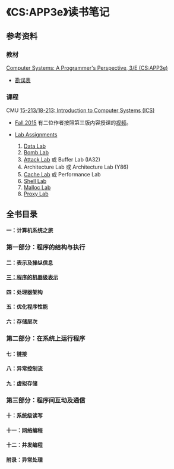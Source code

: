 # 《CS:APP3e》读书笔记

## 参考资料

### 教材

[Computer Systems: A Programmer's Perspective, 3/E (CS:APP3e)](http://csapp.cs.cmu.edu/3e/home.html)
- [勘误表](http://csapp.cs.cmu.edu/3e/errata.html)

### 课程

CMU [15-213/18-213: Introduction to Computer Systems (ICS)](http://www.cs.cmu.edu/~213/)

- [Fall 2015](http://www.cs.cmu.edu/afs/cs/academic/class/15213-f15/www/) 有二位作者按照第三版内容授课的[视频](https://scs.hosted.panopto.com/Panopto/Pages/Sessions/List.aspx#folderID=%22b96d90ae-9871-4fae-91e2-b1627b43e25e%22)。

- [Lab Assignments](#http://csapp.cs.cmu.edu/3e/labs.html)

  1. [Data Lab](./labs/data/README.md)
  2. [Bomb Lab](./labs/bomb/README.md)
  3. [Attack Lab](./labs/attack/README.md) 或 Buffer Lab (IA32)
  4. Architecture Lab 或 Architecture Lab (Y86)
  5. [Cache Lab](./labs/cache/README.md) 或 Performance Lab
  6. [Shell Lab](./labs/shell/README.md)
  7. [Malloc Lab](./labs/malloc/README.md)
  8. [Proxy Lab](./labs/proxy/README.md)

## 全书目录

#### 一：计算机系统之旅

### 第一部分：程序的结构与执行

#### 二：表示及操纵信息

#### [三：程序的机器级表示](./3_machine_level_programming.md)

#### 四：处理器架构

#### 五：优化程序性能

#### 六：存储层次

### 第二部分：在系统上运行程序

#### 七：链接

#### 八：异常控制流

#### 九：虚拟存储

### 第三部分：程序间互动及通信

#### 十：系统级读写

#### 十一：网络编程

#### 十二：并发编程

#### 附录：异常处理